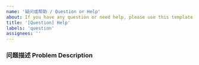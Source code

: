 ```yaml
---
name: '疑问或帮助 / Question or Help'
about: If you have any question or need help, please use this template.
title: '[Question] Help'
labels: 'question'
assignees: ''
---
```


<!-- ⚠️⚠️ 不要删除这些注释 ⚠️⚠️ -->
<!-- ⚠️⚠️ Do Not Delete This! bug_report_template ⚠️⚠️ -->
<!-- 请先搜索有无同类问题，避免报告重复问题 -->
<!-- Please search existing issues to avoid creating duplicates. -->

### 问题描述 Problem Description



<!-- 请在上方详细地描述详细地描述问题。 -->
<!-- Please describe your problem in detail above. -->
